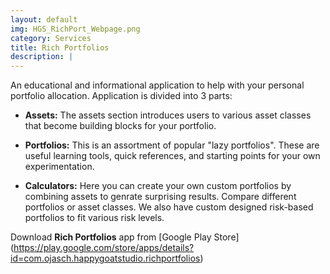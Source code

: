 ```yaml
---
layout: default
img: HGS_RichPort_Webpage.png
category: Services
title: Rich Portfolios
description: |
---
```

  An educational and informational application to help with your personal portfolio allocation.  Application is divided into 3 parts:
  
  - **Assets:**  The assets section introduces users to various asset classes that become building blocks for your portfolio.
  
  - **Portfolios:** This is an assortment of popular "lazy portfolios".  These are useful learning tools, quick references, and starting points for your own experimentation.
  
  - **Calculators:** Here you can create your own custom portfolios by combining assets to genrate surprising results.  Compare different portfolios or asset classes.  We also have custom designed risk-based portfolios to fit various risk levels.

Download **Rich Portfolios** app from [Google Play Store] (https://play.google.com/store/apps/details?id=com.ojasch.happygoatstudio.richportfolios)
